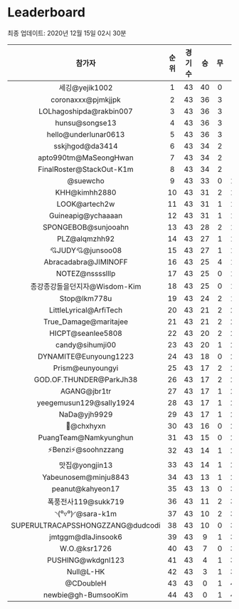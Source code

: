 # Leaderboard
최종 업데이트: 2020년 12월 15일 02시 30분




| 참가자 | 순위 | 경기수 | 승 | 무 | 패 | 승점 |
|:---:|:---:|:---:|:---:|:---:|:---:|:---:|
| 세깅@yejik1002 | 1 | 43 | 40 | 0 | 3 | 120 |
| coronaxxx@pjmkjjpk | 2 | 43 | 36 | 3 | 4 | 111 |
| LOLhagoshipda@rakbin007 | 3 | 43 | 36 | 3 | 4 | 111 |
| hunsu@songse13 | 4 | 43 | 36 | 3 | 4 | 111 |
| hello@underlunar0613 | 5 | 43 | 36 | 3 | 4 | 111 |
| sskjhgod@da3414 | 6 | 43 | 34 | 2 | 7 | 104 |
| apto990tm@MaSeongHwan | 7 | 43 | 34 | 2 | 7 | 104 |
| FinalRoster@StackOut-K1m | 8 | 43 | 34 | 2 | 7 | 104 |
| @suewcho | 9 | 43 | 33 | 0 | 10 | 99 |
| KHH@kimhh2880 | 10 | 43 | 31 | 2 | 10 | 95 |
| LOOK@artech2w | 11 | 43 | 31 | 1 | 11 | 94 |
| Guineapig@ychaaaan | 12 | 43 | 31 | 1 | 11 | 94 |
| SPONGEBOB@sunjooahn | 13 | 43 | 28 | 2 | 13 | 86 |
| PLZ@alqmzhh92 | 14 | 43 | 27 | 1 | 15 | 82 |
| 💘JUDY💘@junsoo08 | 15 | 43 | 27 | 1 | 15 | 82 |
| Abracadabra@JIMINOFF | 16 | 43 | 25 | 4 | 14 | 79 |
| NOTEZ@nsssslllp | 17 | 43 | 25 | 0 | 18 | 75 |
| 종강종강돌을던지자@Wisdom-Kim | 18 | 43 | 25 | 0 | 18 | 75 |
| Stop@lkm778u | 19 | 43 | 24 | 2 | 17 | 74 |
| LittleLyrical@ArfiTech | 20 | 43 | 21 | 2 | 20 | 65 |
| True_Damage@maritajee | 21 | 43 | 21 | 2 | 20 | 65 |
| HICPT@seanlee5808 | 22 | 43 | 20 | 2 | 21 | 62 |
| candy@sihumji00 | 23 | 43 | 20 | 1 | 22 | 61 |
| DYNAMITE@Eunyoung1223 | 24 | 43 | 18 | 0 | 25 | 54 |
| Prism@eunyoungyi | 25 | 43 | 17 | 2 | 24 | 53 |
| GOD.OF.THUNDER@ParkJh38 | 26 | 43 | 17 | 2 | 24 | 53 |
| AGANG@jbr1tr | 27 | 43 | 17 | 1 | 25 | 52 |
| yeegemusun129@sally1924 | 28 | 43 | 17 | 1 | 25 | 52 |
| NaDa@yjh9929 | 29 | 43 | 17 | 1 | 25 | 52 |
| 👑@chxhyxn | 30 | 43 | 16 | 0 | 27 | 48 |
| PuangTeam@Namkyunghun | 31 | 43 | 15 | 0 | 28 | 45 |
| ⚡Benzi⚡@soohnzzang | 32 | 43 | 14 | 1 | 28 | 43 |
| 맛집@yongjin13 | 33 | 43 | 14 | 1 | 28 | 43 |
| Yabeunosem@minju8843 | 34 | 43 | 13 | 1 | 29 | 40 |
| peanut@kahyeon17 | 35 | 43 | 13 | 0 | 30 | 39 |
| 폭풍전사119@sukk719 | 36 | 43 | 11 | 2 | 30 | 35 |
| ◝(⁰▿⁰)◜@sara-k1m | 37 | 43 | 10 | 2 | 31 | 32 |
| SUPERULTRACAPSSHONGZZANG@dudcodi | 38 | 43 | 10 | 0 | 33 | 30 |
| jmtggm@dlaJinsook6 | 39 | 43 | 9 | 1 | 33 | 28 |
| W.O.@ksr1726 | 40 | 43 | 7 | 0 | 36 | 21 |
| PUSHING@wkdgnl123 | 41 | 43 | 4 | 1 | 38 | 13 |
| Null@L-HK | 42 | 43 | 3 | 1 | 39 | 10 |
| @CDoubleH | 43 | 43 | 0 | 1 | 42 | 1 |
| newbie@gh-BumsooKim | 44 | 43 | 0 | 1 | 42 | 1 |
